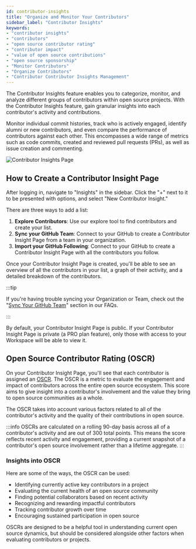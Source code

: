 ```yaml
---
id: contributor-insights
title: "Organize and Monitor Your Contributors"
sidebar_label: "Contributor Insights"
keywords: 
- "contributor insights" 
- "contributors" 
- "open source contributor rating" 
- "contributor impact"
- "value of open source contributions"
- "open source sponsorship"
- "Monitor Contributors" 
- "Organize Contributors" 
- "Contributor Contributor Insights Management" 
---
```


The Contributor Insights feature enables you to categorize, monitor, and analyze different groups of contributors within open source projects. With the Contributor Insights feature, gain granular insights into each contributor's activity and contributions.

Monitor individual commit histories, track who is actively engaged, identify alumni or new contributors, and even compare the performance of contributors against each other. This encompasses a wide range of metrics such as code commits, created and reviewed pull requests (PRs), as well as issue creation and commenting.

![Contributor Insights Page](../../static/img/lists-page.png)

## How to Create a Contributor Insight Page

After logging in, navigate to "Insights" in the sidebar. Click the "+" next to it to be presented with options, and select "New Contributor Insight."

There are three ways to add a list:

1. **Explore Contributors**: Use our explore tool to find contributors and create your list.
2. **Sync your GitHub Team**: Connect to your GitHub to create a Contributor Insight Page from a team in your organization.
3. **Import your GitHub Following**: Connect to your GitHub to create a Contributor Insight Page with all the contributors you follow.

Once your Contributor Insight Page is created, you'll be able to see an overview of all the contributors in your list, a graph of their activity, and a detailed breakdown of the contributors.

:::tip

 If you're having trouble syncing your Organization or Team, check out the "[Sync Your GitHub Team](../welcome/faqs.md#sync-your-github-team)" section in our FAQs.

:::

By default, your Contributor Insight Page is public. If your Contributor Insight Page is private (a PRO plan feature), only those with access to your Workspace will be able to view it.

## Open Source Contributor Rating (OSCR)

On your Contributor Insight Page, you'll see that each contributor is assigned an [OSCR](../welcome/glossary.md#oscr). The OSCR is a metric to evaluate the engagement and impact of contributors across the entire open source ecosystem. This score aims to give insight into a contributor's involvement and the value they bring to open source communities as a whole.

The OSCR takes into account various factors related to all of the contributor's activity and the quality of their contributions in open source.

:::info
OSCRs are calculated on a rolling 90-day basis across all of a contributor's activity and are out of 300 total points. This means the score reflects recent activity and engagement, providing a current snapshot of a contributor's open source involvement rather than a lifetime aggregate.
:::

### Insights into OSCR

Here are some of the ways, the OSCR can be used:

- Identifying currently active key contributors in a project
- Evaluating the current health of an open source community
- Finding potential collaborators based on recent activity
- Recognizing and rewarding impactful contributors
- Tracking contributor growth over time
- Encouraging sustained participation in open source

OSCRs are designed to be a helpful tool in understanding current open source dynamics, but should be considered alongside other factors when evaluating contributors or projects.
